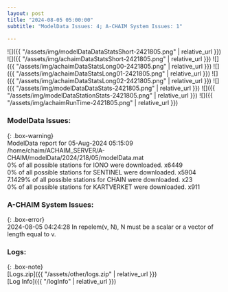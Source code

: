 ```yaml
---
layout: post
title: "2024-08-05 05:00:00"
subtitle: "ModelData Issues: 4; A-CHAIM System Issues: 1"

---
```


![]({{ "/assets/img/modelDataDataStatsShort-2421805.png" | relative_url }})
![]({{ "/assets/img/achaimDataStatsShort-2421805.png" | relative_url }})
![]({{ "/assets/img/achaimDataStatsLong00-2421805.png" | relative_url }})
![]({{ "/assets/img/achaimDataStatsLong01-2421805.png" | relative_url }})
![]({{ "/assets/img/achaimDataStatsLong02-2421805.png" | relative_url }})
![]({{ "/assets/img/modelDataDataStats-2421805.png" | relative_url }})
![]({{ "/assets/img/modelDataStationStats-2421805.png" | relative_url }})
![]({{ "/assets/img/achaimRunTime-2421805.png" | relative_url }})


### ModelData Issues:  
  
{: .box-warning}  
 ModelData report for 05-Aug-2024 05:15:09   
 /home/chaim/ACHAIM_SERVER/A-CHAIM/modelData/2024/218/05/modelData.mat   
 0% of all possible stations for IONO were downloaded. x6449   
 0% of all possible stations for SENTINEL were downloaded. x5904   
 7.1429% of all possible stations for CHAIN were downloaded. x23   
 0% of all possible stations for KARTVERKET were downloaded. x911   
  
### A-CHAIM System Issues:  
  
{: .box-error}  
2024-08-05 04:24:28 In repelem(v, N), N must be a scalar or a vector of length equal to v.  

### Logs:  
  
{: .box-note}  
[Logs.zip]({{ "/assets/other/logs.zip" | relative_url }})  
[Log Info]({{ "/logInfo" | relative_url }})  

